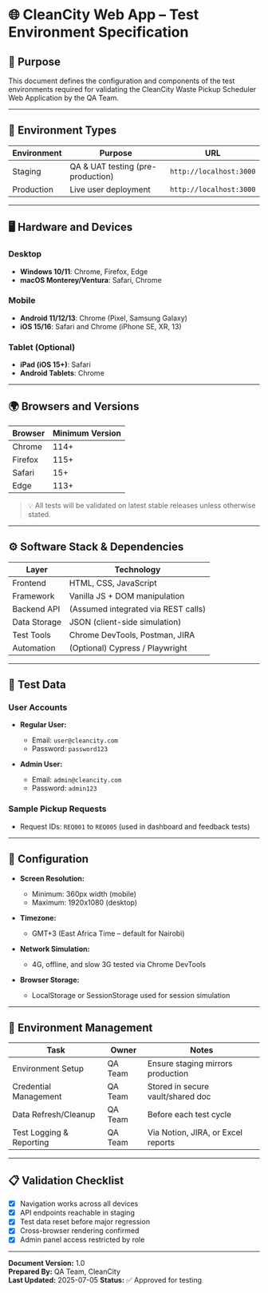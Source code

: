 # 🌐 CleanCity Web App – Test Environment Specification

## 📌 Purpose
This document defines the configuration and components of the test environments required for validating the CleanCity Waste Pickup Scheduler Web Application by the QA Team.

---

## 🧪 Environment Types

| Environment | Purpose                          | URL                             |
|-------------|----------------------------------|----------------------------------|
| Staging     | QA & UAT testing (pre-production)| `http://localhost:3000`  |
| Production  | Live user deployment             | `http://localhost:3000`  |

---

## 🖥️ Hardware and Devices

### Desktop
- **Windows 10/11**: Chrome, Firefox, Edge
- **macOS Monterey/Ventura**: Safari, Chrome

### Mobile
- **Android 11/12/13**: Chrome (Pixel, Samsung Galaxy)
- **iOS 15/16**: Safari and Chrome (iPhone SE, XR, 13)

### Tablet (Optional)
- **iPad (iOS 15+)**: Safari
- **Android Tablets**: Chrome

---

## 🌍 Browsers and Versions

| Browser  | Minimum Version |
|----------|------------------|
| Chrome   | 114+             |
| Firefox  | 115+             |
| Safari   | 15+              |
| Edge     | 113+             |

> 💡 All tests will be validated on latest stable releases unless otherwise stated.

---

## ⚙️ Software Stack & Dependencies

| Layer        | Technology                         |
|--------------|-------------------------------------|
| Frontend     | HTML, CSS, JavaScript               |
| Framework    | Vanilla JS + DOM manipulation       |
| Backend API  | (Assumed integrated via REST calls) |
| Data Storage | JSON (client-side simulation)       |
| Test Tools   | Chrome DevTools, Postman, JIRA      |
| Automation   | (Optional) Cypress / Playwright     |

---

## 🔐 Test Data

### User Accounts
- **Regular User:**  
  - Email: `user@cleancity.com`  
  - Password: `password123`

- **Admin User:**  
  - Email: `admin@cleancity.com`  
  - Password: `admin123`

### Sample Pickup Requests
- Request IDs: `REQ001` to `REQ005` (used in dashboard and feedback tests)

---

## 🔧 Configuration

- **Screen Resolution:**  
  - Minimum: 360px width (mobile)  
  - Maximum: 1920x1080 (desktop)

- **Timezone:**  
  - GMT+3 (East Africa Time – default for Nairobi)

- **Network Simulation:**  
  - 4G, offline, and slow 3G tested via Chrome DevTools

- **Browser Storage:**  
  - LocalStorage or SessionStorage used for session simulation

---

## 🧹 Environment Management

| Task                      | Owner            | Notes                                 |
|---------------------------|------------------|----------------------------------------|
| Environment Setup         | QA Team          | Ensure staging mirrors production      |
| Credential Management     | QA Team         | Stored in secure vault/shared doc      |
| Data Refresh/Cleanup      | QA Team      | Before each test cycle                 |
| Test Logging & Reporting  | QA Team       | Via Notion, JIRA, or Excel reports     |

---

## 📋 Validation Checklist

- [x] Navigation works across all devices
- [x] API endpoints reachable in staging
- [x] Test data reset before major regression
- [x] Cross-browser rendering confirmed
- [x] Admin panel access restricted by role

---

**Document Version:** 1.0  
**Prepared By:** QA Team, CleanCity  
**Last Updated:** 2025-07-05 
**Status:** ✅ Approved for testing
